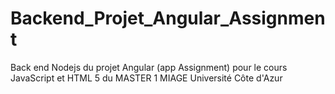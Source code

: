 # Backend_Projet_Angular_Assignment
Back end Nodejs du projet Angular (app Assignment) pour le cours  JavaScript et HTML 5 du MASTER 1 MIAGE Université Côte d'Azur
